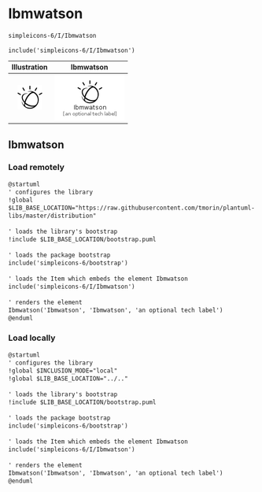 # Ibmwatson


```text
simpleicons-6/I/Ibmwatson
```

```text
include('simpleicons-6/I/Ibmwatson')
```



| Illustration | Ibmwatson |
| :---: | :---: |
| ![illustration for Illustration](../../simpleicons-6/I/Ibmwatson.png) | ![illustration for Ibmwatson](../../simpleicons-6/I/Ibmwatson.Local.png) |




## Ibmwatson

### Load remotely
```plantuml
@startuml
' configures the library
!global $LIB_BASE_LOCATION="https://raw.githubusercontent.com/tmorin/plantuml-libs/master/distribution"

' loads the library's bootstrap
!include $LIB_BASE_LOCATION/bootstrap.puml

' loads the package bootstrap
include('simpleicons-6/bootstrap')

' loads the Item which embeds the element Ibmwatson
include('simpleicons-6/I/Ibmwatson')

' renders the element
Ibmwatson('Ibmwatson', 'Ibmwatson', 'an optional tech label')
@enduml
```

### Load locally
```plantuml
@startuml
' configures the library
!global $INCLUSION_MODE="local"
!global $LIB_BASE_LOCATION="../.."

' loads the library's bootstrap
!include $LIB_BASE_LOCATION/bootstrap.puml

' loads the package bootstrap
include('simpleicons-6/bootstrap')

' loads the Item which embeds the element Ibmwatson
include('simpleicons-6/I/Ibmwatson')

' renders the element
Ibmwatson('Ibmwatson', 'Ibmwatson', 'an optional tech label')
@enduml
```

